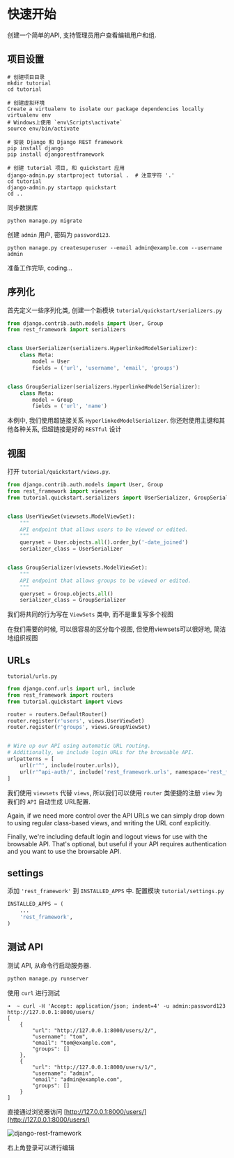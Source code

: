 # 快速开始

创建一个简单的API, 支持管理员用户查看编辑用户和组.

## 项目设置

```shell
# 创建项目目录
mkdir tutorial
cd tutorial

# 创建虚拟环境
Create a virtualenv to isolate our package dependencies locally
virtualenv env
# Windows上使用 `env\Scripts\activate`
source env/bin/activate

# 安装 Django 和 Django REST framework
pip install django
pip install djangorestframework

# 创建 tutorial 项目, 和 quickstart 应用
django-admin.py startproject tutorial .  # 注意字符 '.'
cd tutorial
django-admin.py startapp quickstart
cd ..
```

同步数据库

```shell
python manage.py migrate
```

创建 `admin` 用户, 密码为 `password123`.

```shell
python manage.py createsuperuser --email admin@example.com --username admin
```

准备工作完毕, coding...

## 序列化

首先定义一些序列化类, 创建一个新模块 `tutorial/quickstart/serializers.py`

```python
from django.contrib.auth.models import User, Group
from rest_framework import serializers


class UserSerializer(serializers.HyperlinkedModelSerializer):
    class Meta:
        model = User
        fields = ('url', 'username', 'email', 'groups')


class GroupSerializer(serializers.HyperlinkedModelSerializer):
    class Meta:
        model = Group
        fields = ('url', 'name')
```

本例中, 我们使用超链接关系 `HyperlinkedModelSerializer`. 你还尅使用主键和其他各种关系, 但超链接是好的 `RESTful` 设计

## 视图

打开 `tutorial/quickstart/views.py`.

```python
from django.contrib.auth.models import User, Group
from rest_framework import viewsets
from tutorial.quickstart.serializers import UserSerializer, GroupSerializer


class UserViewSet(viewsets.ModelViewSet):
    """
    API endpoint that allows users to be viewed or edited.
    """
    queryset = User.objects.all().order_by('-date_joined')
    serializer_class = UserSerializer


class GroupSerializer(viewsets.ModelViewSet):
    """
    API endpoint that allows groups to be viewed or edited.
    """
    queryset = Group.objects.all()
    serializer_class = GroupSerializer
```

我们将共同的行为写在 `ViewSets` 类中, 而不是重复写多个视图

在我们需要的时候, 可以很容易的区分每个视图, 但使用viewsets可以很好地, 简洁地组织视图

## URLs

`tutorial/urls.py`

```python
from django.conf.urls import url, include
from rest_framework import routers
from tutorial.quickstart import views

router = routers.DefaultRouter()
router.register(r'users', views.UserViewSet)
router.register(r'groups', views.GroupViewSet)


# Wire up our API using automatic URL routing.
# Additionally, we include login URLs for the browsable API.
urlpatterns = [
    url(r'^', include(router.urls)),
    url(r'^api-auth/', include('rest_framework.urls', namespace='rest_framework'))
]
```

我们使用 `viewsets` 代替 `views`, 所以我们可以使用 `router` 类便捷的注册 `view` 为我们的 `API` 自动生成 URL配置.

Again, if we need more control over the API URLs we can simply drop down to using regular class-based views, and writing the URL conf explicitly.

Finally, we're including default login and logout views for use with the browsable API. That's optional, but useful if your API requires authentication and you want to use the browsable API.

## settings

添加 `'rest_framework'` 到 `INSTALLED_APPS` 中. 配置模块 `tutorial/settings.py`

```python
INSTALLED_APPS = (
    ...
    'rest_framework',
)
```

## 测试 API

测试 API, 从命令行启动服务器.

```python
python manage.py runserver
```

使用 `curl` 进行测试

```shell
➜  ~ curl -H 'Accept: application/json; indent=4' -u admin:password123 http://127.0.0.1:8000/users/
[
    {
        "url": "http://127.0.0.1:8000/users/2/",
        "username": "tom",
        "email": "tom@example.com",
        "groups": []
    },
    {
        "url": "http://127.0.0.1:8000/users/1/",
        "username": "admin",
        "email": "admin@example.com",
        "groups": []
    }
]
```

直接通过浏览器访问 [http://127.0.0.1:8000/users/](http://127.0.0.1:8000/users/)

![django-rest-framework](http://oi480zo5x.bkt.clouddn.com/django-rest-framework.jpg)

右上角登录可以进行编辑
